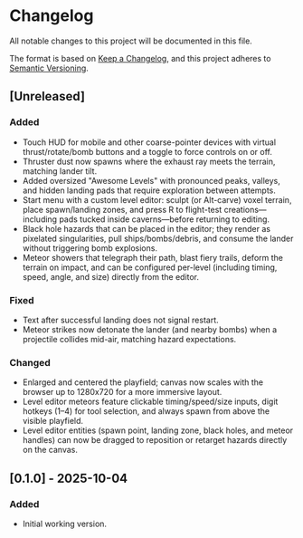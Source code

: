 # Changelog

All notable changes to this project will be documented in this file.

The format is based on [Keep a Changelog](https://keepachangelog.com/en/1.1.0/),
and this project adheres to [Semantic Versioning](https://semver.org/spec/v2.0.0.html).

## [Unreleased]

### Added

- Touch HUD for mobile and other coarse-pointer devices with virtual thrust/rotate/bomb buttons and a toggle to force controls on or off.
- Thruster dust now spawns where the exhaust ray meets the terrain, matching lander tilt.
- Added oversized "Awesome Levels" with pronounced peaks, valleys, and hidden landing pads that require exploration between attempts.
- Start menu with a custom level editor: sculpt (or Alt-carve) voxel terrain, place spawn/landing zones, and press R to flight-test creations—including pads tucked inside caverns—before returning to editing.
- Black hole hazards that can be placed in the editor; they render as pixelated singularities, pull ships/bombs/debris, and consume the lander without triggering bomb explosions.
- Meteor showers that telegraph their path, blast fiery trails, deform the terrain on impact, and can be configured per-level (including timing, speed, angle, and size) directly from the editor.

### Fixed

- Text after successful landing does not signal restart.
- Meteor strikes now detonate the lander (and nearby bombs) when a projectile collides mid-air, matching hazard expectations.

### Changed

- Enlarged and centered the playfield; canvas now scales with the browser up to 1280x720 for a more immersive layout.
- Level editor meteors feature clickable timing/speed/size inputs, digit hotkeys (1–4) for tool selection, and always spawn from above the visible playfield.
- Level editor entities (spawn point, landing zone, black holes, and meteor handles) can now be dragged to reposition or retarget hazards directly on the canvas.

## [0.1.0] - 2025-10-04

### Added

- Initial working version.
